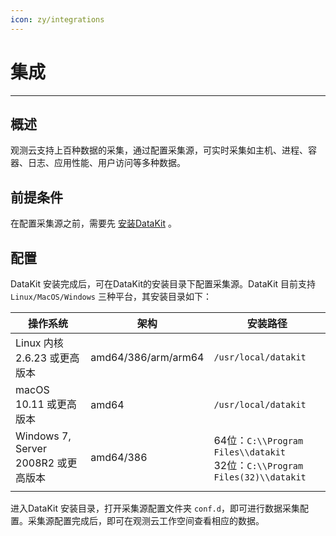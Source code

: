 ```yaml
---
icon: zy/integrations
---
```


# 集成
---

## 概述

观测云支持上百种数据的采集，通过配置采集源，可实时采集如主机、进程、容器、日志、应用性能、用户访问等多种数据。

## 前提条件

在配置采集源之前，需要先 [安装DataKit](datakit-install.md) 。

## 配置

DataKit 安装完成后，可在DataKit的安装目录下配置采集源。DataKit 目前支持 `Linux/MacOS/Windows` 三种平台，其安装目录如下：

| 操作系统                            | 架构                | 安装路径                                                     |
| ----------------------------------- | ------------------- | ------------------------------------------------------------ |
| Linux 内核 2.6.23 或更高版本        | amd64/386/arm/arm64 | `/usr/local/datakit`                                         |
| macOS 10.11 或更高版本              | amd64               | `/usr/local/datakit`                                         |
| Windows 7, Server 2008R2 或更高版本 | amd64/386           | 64位：`C:\\Program Files\\datakit`<br>32位：`C:\\Program Files(32)\\datakit` |
|                                     |                     |                                                              |

进入DataKit 安装目录，打开采集源配置文件夹 `conf.d`，即可进行数据采集配置。采集源配置完成后，即可在观测云工作空间查看相应的数据。
